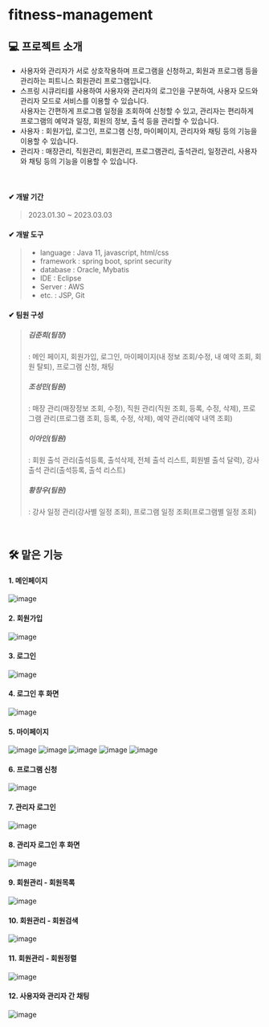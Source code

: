 # fitness-management

## 💻 프로젝트 소개
- 사용자와 관리자가 서로 상호작용하며 프로그램을 신청하고, 회원과 프로그램 등을 관리하는 피트니스 회원관리 프로그램입니다. 
- 스프링 시큐리티를 사용하여 사용자와 관리자의 로그인을 구분하여, 사용자 모드와 관리자 모드로 서비스를 이용할 수 있습니다. 
<br/> 사용자는 간편하게 프로그램 일정을 조회하여 신청할 수 있고, 관리자는 편리하게 프로그램의 예약과 일정, 회원의 정보, 출석 등을 관리할 수 있습니다.
- 사용자 : 회원가입, 로그인, 프로그램 신청, 마이페이지, 관리자와 채팅 등의 기능을 이용할 수 있습니다.
- 관리자 : 매장관리, 직원관리, 회원관리, 프로그램관리, 출석관리, 일정관리, 사용자와 채팅 등의 기능을 이용할 수 있습니다.

<br/>

#### ✔ 개발 기간
> 2023.01.30 ~ 2023.03.03

#### ✔ 개발 도구
> - language : Java 11, javascript, html/css
> - framework : spring boot, sprint security
> - database : Oracle, Mybatis
> - IDE : Eclipse
> - Server : AWS
> - etc. : JSP, Git
> 

#### ✔ 팀원 구성
> ##### 김준희(팀장) 
> : 메인 페이지, 회원가입, 로그인, 마이페이지(내 정보 조회/수정, 내 예약 조회, 회원 탈퇴), 프로그램 신청, 채팅
> <br/>
> ##### 조성민(팀원) 
> : 매장 관리(매장정보 조회, 수정), 직원 관리(직원 조회, 등록, 수정, 삭제), 프로그램 관리(프로그램 조회, 등록, 수정, 삭제), 예약 관리(예약 내역 조회)
> <br/>
> ##### 이아인(팀원) 
> : 회원 출석 관리(출석등록, 출석삭제, 전체 출석 리스트, 회원별 출석 달력), 강사 출석 관리(출석등록, 출석 리스트) 
> <br/>
> ##### 황창우(팀원) 
> : 강사 일정 관리(강사별 일정 조회), 프로그램 일정 조회(프로그램별 일정 조회)
<br/>


## 🛠 맡은 기능
#### 1. 메인페이지
![image](https://user-images.githubusercontent.com/116352772/223400902-e1a93125-7937-4ffa-afb3-899c6f213a8d.png)
#### 2. 회원가입
![image](https://user-images.githubusercontent.com/116352772/223400788-682ffa5f-846e-4bea-af38-4a6cec5f3ec8.png)
#### 3. 로그인
![image](https://user-images.githubusercontent.com/116352772/223402234-0859f696-0072-4c82-91d5-212c6e99b6d7.png)
#### 4. 로그인 후 화면
![image](https://user-images.githubusercontent.com/116352772/223402360-254e4b0c-8e7c-4999-ab25-e5b5c8cca276.png)
#### 5. 마이페이지
![image](https://user-images.githubusercontent.com/116352772/223402449-e90fa4c4-573e-4648-bfc5-8916ea41c4b7.png)
![image](https://user-images.githubusercontent.com/116352772/223402510-788ad8ed-b51a-44e4-8be8-bfd0cc8609f9.png)
![image](https://user-images.githubusercontent.com/116352772/223402590-fab7e29d-c90c-490c-9e42-30ce10952bb7.png)
![image](https://user-images.githubusercontent.com/116352772/223402643-02e8e53f-ead4-4f44-9940-a06e0ef7feca.png)
![image](https://user-images.githubusercontent.com/116352772/223402691-8858bf02-b13a-4720-b993-e21bbf49d2c1.png)
#### 6. 프로그램 신청
![image](https://user-images.githubusercontent.com/116352772/223402790-bfb66e7f-d436-4a72-b413-ef1dcde8bf02.png)

#### 7. 관리자 로그인 
![image](https://user-images.githubusercontent.com/116352772/223402869-ce140af9-3385-4aec-9051-21a08b876aca.png)
#### 8. 관리자 로그인 후 화면
![image](https://user-images.githubusercontent.com/116352772/223402931-598583d9-7207-4b01-bac5-29dd96b04b3a.png)
#### 9. 회원관리 - 회원목록
![image](https://user-images.githubusercontent.com/116352772/223403056-30f79b71-87ee-4fc8-8d07-4a4ee3ca36a1.png)
#### 10. 회원관리 - 회원검색
![image](https://user-images.githubusercontent.com/116352772/223403144-1c1be5fd-ab65-418f-a034-c57d76ded25a.png)
#### 11. 회원관리 - 회원정렬
![image](https://user-images.githubusercontent.com/116352772/223403261-b317e780-e6b8-46ff-b172-add74f827d2d.png)
#### 12. 사용자와 관리자 간 채팅 
![image](https://user-images.githubusercontent.com/116352772/223404608-5985eb4b-5334-470e-8eab-348fa4e7613b.png)
